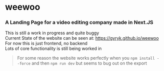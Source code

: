 # weewoo
### A Landing Page for a video editing company made in Next.JS

This is still a work in progress and quite buggy <br>
Current State of the website can be seen at: https://gyryk.github.io/weewoo <br>
For now this is just frontend, no backend <br>
Lots of core functionality is still being worked in <br>

> For some reason the website works perfectly when you `npm install --force` and then `npm run dev` but seems to bug out on the export
